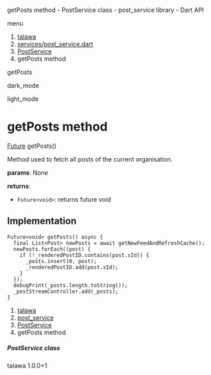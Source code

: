 




getPosts method - PostService class - post\_service library - Dart API







menu

1. [talawa](../../index.html)
2. [services/post\_service.dart](../../file-___home_harshil_Desktop_open-source_palisadoes_talawa_lib_services_post_service/)
3. [PostService](../../file-___home_harshil_Desktop_open-source_palisadoes_talawa_lib_services_post_service/PostService-class.html)
4. getPosts method

getPosts


dark\_mode

light\_mode




# getPosts method


[Future](https://api.flutter.dev/flutter/dart-core/Future-class.html)<void>
getPosts()

Method used to fetch all posts of the current organisation.

**params**:
None

**returns**:

* `Future<void>`: returns future void

## Implementation

```
Future<void> getPosts() async {
  final List<Post> newPosts = await getNewFeedAndRefreshCache();
  newPosts.forEach((post) {
    if (!_renderedPostID.contains(post.sId)) {
      _posts.insert(0, post);
      _renderedPostID.add(post.sId);
    }
  });
  debugPrint(_posts.length.toString());
  _postStreamController.add(_posts);
}
```

 


1. [talawa](../../index.html)
2. [post\_service](../../file-___home_harshil_Desktop_open-source_palisadoes_talawa_lib_services_post_service/)
3. [PostService](../../file-___home_harshil_Desktop_open-source_palisadoes_talawa_lib_services_post_service/PostService-class.html)
4. getPosts method

##### PostService class





talawa
1.0.0+1






